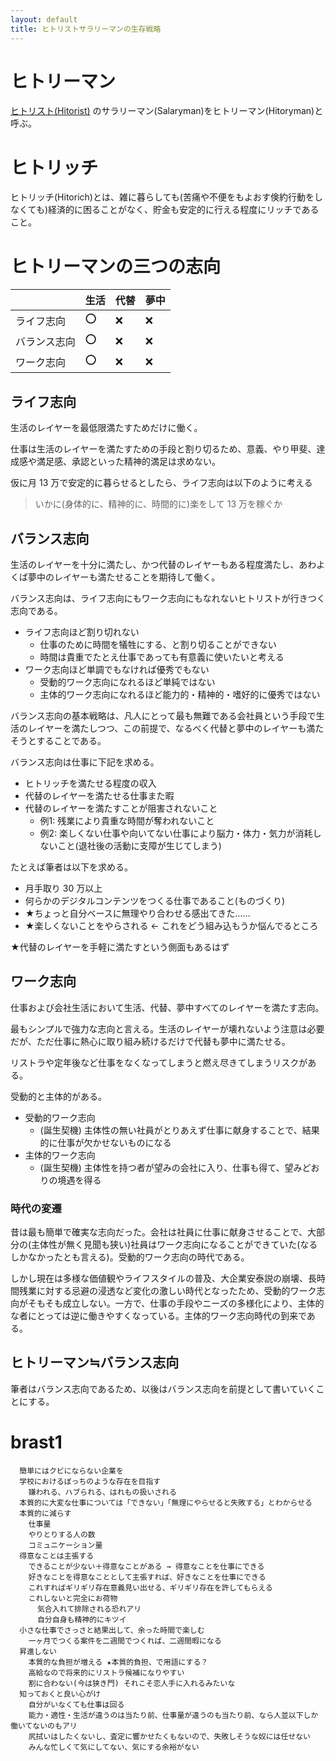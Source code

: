 ```yaml
---
layout: default
title: ヒトリストサラリーマンの生存戦略
---
```


# ヒトリーマン
[ヒトリスト(Hitorist)](hitorism.md) のサラリーマン(Salaryman)をヒトリーマン(Hitoryman)と呼ぶ。

# ヒトリッチ
ヒトリッチ(Hitorich)とは、雑に暮らしても(苦痛や不便をもよおす倹約行動をしなくても)経済的に困ることがなく、貯金も安定的に行える程度にリッチであること。

# ヒトリーマンの三つの志向

|              | 生活 | 代替 | 夢中 |
| ------------ | ---- | ---- | ---- |
| ライフ志向   | :o:  | :x:  | :x:  |
| バランス志向 | :o:  | :x:  | :x:  |
| ワーク志向   | :o:  | :x:  | :x:  |

## ライフ志向
生活のレイヤーを最低限満たすためだけに働く。

仕事は生活のレイヤーを満たすための手段と割り切るため、意義、やり甲斐、達成感や満足感、承認といった精神的満足は求めない。

仮に月 13 万で安定的に暮らせるとしたら、ライフ志向は以下のように考える

> いかに(身体的に、精神的に、時間的に)楽をして 13 万を稼ぐか

## バランス志向
生活のレイヤーを十分に満たし、かつ代替のレイヤーもある程度満たし、あわよくば夢中のレイヤーも満たせることを期待して働く。

バランス志向は、ライフ志向にもワーク志向にもなれないヒトリストが行きつく志向である。

- ライフ志向ほど割り切れない
  - 仕事のために時間を犠牲にする、と割り切ることができない
  - 時間は貴重でたとえ仕事であっても有意義に使いたいと考える
- ワーク志向ほど単調でもなければ優秀でもない
  - 受動的ワーク志向になれるほど単純ではない
  - 主体的ワーク志向になれるほど能力的・精神的・嗜好的に優秀ではない

バランス志向の基本戦略は、凡人にとって最も無難である会社員という手段で生活のレイヤーを満たしつつ、この前提で、なるべく代替と夢中のレイヤーも満たそうとすることである。

バランス志向は仕事に下記を求める。

- ヒトリッチを満たせる程度の収入
- 代替のレイヤーを満たせる仕事また暇
- 代替のレイヤーを満たすことが阻害されないこと
  - 例1: 残業により貴重な時間が奪われないこと
  - 例2: 楽しくない仕事や向いてない仕事により脳力・体力・気力が消耗しないこと(退社後の活動に支障が生じてしまう)


たとえば筆者は以下を求める。

- 月手取り 30 万以上
- 何らかのデジタルコンテンツをつくる仕事であること(ものづくり)
- ★ちょっと自分ベースに無理やり合わせる感出てきた……
- ★楽しくないことをやらされる ← これをどう組み込もうか悩んでるところ

★代替のレイヤーを手軽に満たすという側面もあるはず

## ワーク志向
仕事および会社生活において生活、代替、夢中すべてのレイヤーを満たす志向。

最もシンプルで強力な志向と言える。生活のレイヤーが壊れないよう注意は必要だが、ただ仕事に熱心に取り組み続けるだけで代替も夢中に満たせる。

リストラや定年後など仕事をなくなってしまうと燃え尽きてしまうリスクがある。

受動的と主体的がある。

- 受動的ワーク志向
  - (誕生契機) 主体性の無い社員がとりあえず仕事に献身することで、結果的に仕事が欠かせないものになる
- 主体的ワーク志向
  - (誕生契機) 主体性を持つ者が望みの会社に入り、仕事も得て、望みどおりの境遇を得る

### 時代の変遷
昔は最も簡単で確実な志向だった。会社は社員に仕事に献身させることで、大部分の(主体性が無く見聞も狭い)社員はワーク志向になることができていた(なるしかなかったとも言える)。受動的ワーク志向の時代である。

しかし現在は多様な価値観やライフスタイルの普及、大企業安泰説の崩壊、長時間残業に対する忌避の浸透など変化の激しい時代となったため、受動的ワーク志向がそもそも成立しない。一方で、仕事の手段やニーズの多様化により、主体的な者にとっては逆に働きやすくなっている。主体的ワーク志向時代の到来である。

## ヒトリーマン≒バランス志向
筆者はバランス志向であるため、以後はバランス志向を前提として書いていくことにする。

# brast1

```
  簡単にはクビにならない企業を
  学校におけるぼっちのような存在を目指す
    嫌われる、ハブられる、はれもの扱いされる
  本質的に大変な仕事については「できない」「無理にやらせると失敗する」とわからせる
  本質的に減らす
    仕事量
    やりとりする人の数
    コミュニケーション量
  得意なことは主張する
    できることが少ない＋得意なことがある → 得意なことを仕事にできる
    好きなことを得意なこととして主張すれば、好きなことを仕事にできる
    これすればギリギリ存在意義見い出せる、ギリギリ存在を許してもらえる
    これしないと完全にお荷物
      気合入れて排除される恐れアリ
      自分自身も精神的にキツイ
  小さな仕事でさっさと結果出して、余った時間で楽しむ
    一ヶ月でつくる案件を二週間でつくれば、二週間暇になる
  昇進しない
    本質的な負担が増える ★本質的負担、で用語にする？
    高給なので将来的にリストラ候補になりやすい
    割に合わない(今は狭き門) それこそ恋人手に入れるみたいな
  知っておくと良い心がけ
    自分がいなくても仕事は回る
    能力・適性・生活が違うのは当たり前、仕事量が違うのも当たり前、なら人並以下しか働いてないのもアリ
    尻拭いはしたくないし、査定に響かせたくもないので、失敗しそうな奴には任せない
    みんな忙しくて気にしてない、気にする余裕がない
```
